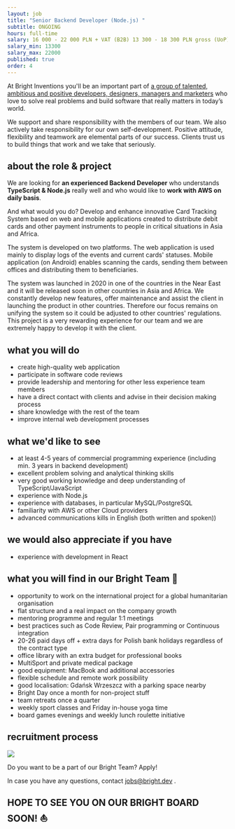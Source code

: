```yaml
---
layout: job
title: "Senior Backend Developer (Node.js) "
subtitle: ONGOING
hours: full-time
salary: 16 000 - 22 000 PLN + VAT (B2B) 13 300 - 18 300 PLN gross (UoP)
salary_min: 13300
salary_max: 22000
published: true
order: 4
---
```

At Bright Inventions you'll be an important part of [a group of talented, ambitious and positive developers, designers, managers and marketers](https://brightinventions.pl/about-us/team/) who love to solve real problems and build software that really matters in today’s world.

We support and share responsibility with the members of our team. We also actively take responsibility for our own self-development. Positive attitude, flexibility and teamwork are elemental parts of our success. Clients trust us to build things that work and we take that seriously.

## [](https://brightinventions.pl/jobs/backend-developer#about-the-role)about the role & project 

We are looking for **an experienced Backend Developer** who understands **TypeScript & Node.js** really well and who would like to **work with AWS on daily basis**.

And what would you do? Develop and enhance innovative Card Tracking System based on web and mobile applications created to distribute debit cards and other payment instruments to people in critical situations in Asia and Africa. 

The system is developed on two platforms. The web application is used mainly to display logs of the events and current cards' statuses. Mobile application (on Android) enables scanning the cards, sending them between offices and distributing them to beneficiaries. 

The system was launched in 2020 in one of the countries in the Near East and it will be released soon in other countries in Asia and Africa. We constantly develop new features, offer maintenance and assist the client in launching the product in other countries. Therefore our focus remains on unifying the system so it could be adjusted to other countries' regulations. This project is a very rewarding experience for our team and we are extremely happy to develop it with the client.

## [](https://brightinventions.pl/jobs/backend-developer#what-you-will-do)what you will do

* create high-quality web application
* participate in software code reviews
* provide leadership and mentoring for other less experience team members 
* have a direct contact with clients and advise in their decision making process
* share knowledge with the rest of the team
* improve internal web development processes

## [](https://brightinventions.pl/jobs/backend-developer#what-wed-like-to-see)what we'd like to see

* at least 4-5 years of commercial programming experience (including min. 3 years in backend development)
* excellent problem solving and analytical thinking skills
* very good working knowledge and deep understanding of TypeScript/JavaScript 
* experience with Node.js 
* experience with databases, in particular MySQL/PostgreSQL
* familiarity with AWS or other Cloud providers
* advanced communications kills in English (both written and spoken))

## [](https://brightinventions.pl/jobs/backend-developer#we-would-also-appreciate-if-you-have)we would also appreciate if you have

* experience with development in React 

## [](https://brightinventions.pl/jobs/backend-developer#why-join-our-bright-inventions-team)what you will find in our Bright Team 🧡

* opportunity to work on the international project for a global humanitarian organisation 
* flat structure and a real impact on the company growth
* mentoring programme and regular 1:1 meetings
* best practices such as Code Review, Pair programming or Continuous integration
* 20-26 paid days off + extra days for Polish bank holidays regardless of the contract type
* office library with an extra budget for professional books
* MultiSport and private medical package
* good equipment: MacBook and additional accessories
* flexible schedule and remote work possibility
* good localisation: Gdańsk Wrzeszcz with a parking space nearby
* Bright Day once a month for non-project stuff
* team retreats once a quarter
* weekly sport classes and Friday in-house yoga time
* board games evenings and weekly lunch roulette initiative

## [](https://brightinventions.pl/jobs/backend-developer#recruitment-process)recruitment process

![](/images/recruitment-process.png)

Do you want to be a part of our Bright Team? Apply!

In case you have any questions, contact jobs@bright.dev .

## [](https://brightinventions.pl/jobs/backend-developer#hope-to-see-you-on-our-bright-board-soon-%EF%B8%8F)HOPE TO SEE YOU ON OUR BRIGHT BOARD SOON! ⛵